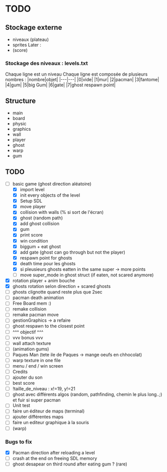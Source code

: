 # TODO

## Stockage externe

- niveaux (plateau)
- sprites
Later :
- (score)

### Stockage des niveaux : levels.txt
Chaque ligne est un niveau
Chaque ligne est composée de plusieurs nombres :
|nombre|objet|
|---|---|
|0|vide|
|1|mur|
|2|pacman|
|3|fantome|
|4|gum|
|5|big Gum|
|6|gate|
|7|ghost respawn point|


## Structure

- main
- board
- physic
- graphics
- wall
- player
- ghost
- warp
- gum

## TODO

- [ ] basic game (ghost direction aléatoire)
	- [X] import level
	- [X] init every objects of the level
	- [X] Setup SDL
	- [X] move player
	- [X] collision with walls (% si sort de l'écran)
	- [X] ghost (random path)
	- [X] add ghost collision
	- [X] gum
	- [X] print score
	- [x] win condition
	- [x] biggum + eat ghost
	- [x] add gate (ghost can go through but not the player)
	- [x] respawn point for ghosts
	- [x] death time pour les ghosts
	- [x] si pleusieurs ghosts eatten in the same super -> more points
	- [ ] move super_mode in ghost struct (if eaten, not scared anymore)
- [x] rotation player + anim bouche 
- [x] ghosts rotation selon direction + scared ghosts
- [ ] ghosts clignotte quand reste plus que 2sec
- [ ] pacman death animation
- [ ] Free Board mem :)
- [ ] remake collision
- [ ] remake pacman move
- [ ] gestionGraphics -> a refaire
- [ ] ghost respawn to the closest point
- [ ] ^^^ objectif ^^^
- [ ] vvv  bonus   vvv 
- [ ] wall attach texture
- [ ] (animation gums)
- [ ] Paques Man (tete ile de Paques -> mange oeufs en chhocolat)
- [ ] warp texture in one file
- [ ] menu / end / win screen
- [ ] Credits
- [ ] ajouter du son
- [ ] best score
- [ ] !taille_de_niveau : x!=19, y!=21
- [ ] ghost avec différents algos (random, pathfinding, chemin le plus long..;) et fuir si super pacman
- [ ] Unit test
- [ ] faire un éditeur de maps (terminal)
- [ ] ajouter différentes maps
- [ ] faire un editeur graphique à la souris
- [ ] (warp)

### Bugs to fix

- [x] Pacman direction after reloading a level
- [ ] crash at the end on freeing SDL memory
- [ ] ghost desapear on third round after eating gum ? (rare)